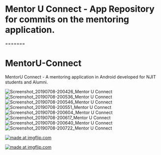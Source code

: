 # Mentor U Connect - App Repository for commits on the mentoring application.
=======
# MentorU-Connect
MentorU Connect - A mentoring application in Android developed for NJIT students and Alumni. 

![Screenshot_20190708-200426_Mentor U Connect](https://user-images.githubusercontent.com/25748224/60850594-0f0ed800-a1be-11e9-904e-c2f6059e24bd.jpg)
![Screenshot_20190708-200536_Mentor U Connect](https://user-images.githubusercontent.com/25748224/60850595-0f0ed800-a1be-11e9-94d3-12a9ddbcd6e9.jpg)
![Screenshot_20190708-200546_Mentor U Connect](https://user-images.githubusercontent.com/25748224/60850596-0fa76e80-a1be-11e9-8b6f-923992b05c09.jpg)
![Screenshot_20190708-200551_Mentor U Connect](https://user-images.githubusercontent.com/25748224/60850597-0fa76e80-a1be-11e9-8121-c6850d5e8236.jpg)
![Screenshot_20190708-200604_Mentor U Connect](https://user-images.githubusercontent.com/25748224/60850598-0fa76e80-a1be-11e9-9d99-8c030190193e.jpg)
![Screenshot_20190708-200617_Mentor U Connect](https://user-images.githubusercontent.com/25748224/60850599-0fa76e80-a1be-11e9-9f95-ccdc261f9dc5.jpg)
![Screenshot_20190708-200640_Mentor U Connect](https://user-images.githubusercontent.com/25748224/60850601-0fa76e80-a1be-11e9-9018-c124a0192d8e.jpg)
![Screenshot_20190708-200722_Mentor U Connect](https://user-images.githubusercontent.com/25748224/60850602-0fa76e80-a1be-11e9-8566-e3639e5659e9.jpg)


<a href="https://imgflip.com/gif/357pyw"><img src="https://i.imgflip.com/357pyw.gif" title="made at imgflip.com"/></a>

<a href="https://imgflip.com/gif/357qp9"><img src="https://i.imgflip.com/357qp9.gif" title="made at imgflip.com"/></a>
